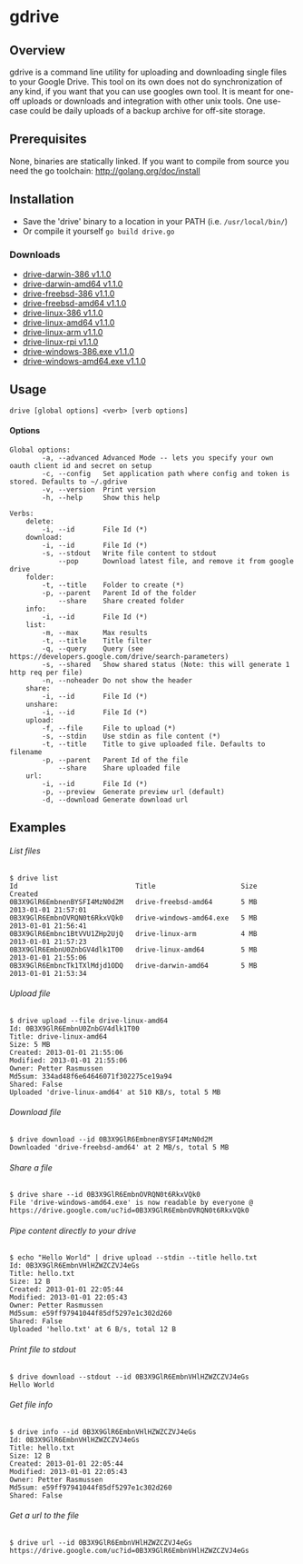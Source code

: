 gdrive
======


## Overview
gdrive is a command line utility for uploading and downloading single files to your Google Drive.
This tool on its own does not do synchronization of any kind, if you want that you can use googles own tool.
It is meant for one-off uploads or downloads and integration with other unix tools. One use-case could be
daily uploads of a backup archive for off-site storage.

## Prerequisites
None, binaries are statically linked.
If you want to compile from source you need the go toolchain: http://golang.org/doc/install

## Installation
- Save the 'drive' binary to a location in your PATH (i.e. `/usr/local/bin/`)
- Or compile it yourself `go build drive.go`

### Downloads
- [drive-darwin-386 v1.1.0](https://drive.google.com/uc?id=0B3X9GlR6EmbnNWd4eFVUS1NRT28)
- [drive-darwin-amd64 v1.1.0](https://drive.google.com/uc?id=0B3X9GlR6EmbnaGpMTjJyVnd0N00)
- [drive-freebsd-386 v1.1.0](https://drive.google.com/uc?id=0B3X9GlR6EmbnakZxSTUyNVFfOXM)
- [drive-freebsd-amd64 v1.1.0](https://drive.google.com/uc?id=0B3X9GlR6EmbnSTdVTmpuZ0ozdEU)
- [drive-linux-386 v1.1.0](https://drive.google.com/uc?id=0B3X9GlR6EmbnQ0RpV2pLNWhTN2c)
- [drive-linux-amd64 v1.1.0](https://drive.google.com/uc?id=0B3X9GlR6EmbnRkpVaXkwVlQwS2M)
- [drive-linux-arm v1.1.0](https://drive.google.com/uc?id=0B3X9GlR6Embnb2JFMlBucEYtZm8)
- [drive-linux-rpi v1.1.0](https://drive.google.com/uc?id=0B3X9GlR6EmbneE9hbzd1aW9zWGM)
- [drive-windows-386.exe v1.1.0](https://drive.google.com/uc?id=0B3X9GlR6EmbnVEJCTE13SDFXQXc)
- [drive-windows-amd64.exe v1.1.0](https://drive.google.com/uc?id=0B3X9GlR6EmbnQUlHSFZOWXdVaDg)

## Usage
    drive [global options] <verb> [verb options]

#### Options
    Global options:
            -a, --advanced Advanced Mode -- lets you specify your own oauth client id and secret on setup
            -c, --config   Set application path where config and token is stored. Defaults to ~/.gdrive
            -v, --version  Print version
            -h, --help     Show this help

    Verbs:
        delete:
            -i, --id       File Id (*)
        download:
            -i, --id       File Id (*)
            -s, --stdout   Write file content to stdout
                --pop      Download latest file, and remove it from google drive
        folder:
            -t, --title    Folder to create (*)
            -p, --parent   Parent Id of the folder
                --share    Share created folder
        info:
            -i, --id       File Id (*)
        list:
            -m, --max      Max results
            -t, --title    Title filter
            -q, --query    Query (see https://developers.google.com/drive/search-parameters)
            -s, --shared   Show shared status (Note: this will generate 1 http req per file)
            -n, --noheader Do not show the header
        share:
            -i, --id       File Id (*)
        unshare:
            -i, --id       File Id (*)
        upload:
            -f, --file     File to upload (*)
            -s, --stdin    Use stdin as file content (*)
            -t, --title    Title to give uploaded file. Defaults to filename
            -p, --parent   Parent Id of the file
                --share    Share uploaded file
        url:
            -i, --id       File Id (*)
            -p, --preview  Generate preview url (default)
            -d, --download Generate download url

## Examples
###### List files
    $ drive list
    Id                             Title                     Size     Created
    0B3X9GlR6EmbnenBYSFI4MzN0d2M   drive-freebsd-amd64       5 MB     2013-01-01 21:57:01
    0B3X9GlR6EmbnOVRQN0t6RkxVQk0   drive-windows-amd64.exe   5 MB     2013-01-01 21:56:41
    0B3X9GlR6Embnc1BtVVU1ZHp2UjQ   drive-linux-arm           4 MB     2013-01-01 21:57:23
    0B3X9GlR6EmbnU0ZnbGV4dlk1T00   drive-linux-amd64         5 MB     2013-01-01 21:55:06
    0B3X9GlR6EmbncTk1TXlMdjd1ODQ   drive-darwin-amd64        5 MB     2013-01-01 21:53:34

###### Upload file
    $ drive upload --file drive-linux-amd64
    Id: 0B3X9GlR6EmbnU0ZnbGV4dlk1T00
    Title: drive-linux-amd64
    Size: 5 MB
    Created: 2013-01-01 21:55:06
    Modified: 2013-01-01 21:55:06
    Owner: Petter Rasmussen
    Md5sum: 334ad48f6e64646071f302275ce19a94
    Shared: False
    Uploaded 'drive-linux-amd64' at 510 KB/s, total 5 MB

###### Download file
    $ drive download --id 0B3X9GlR6EmbnenBYSFI4MzN0d2M
    Downloaded 'drive-freebsd-amd64' at 2 MB/s, total 5 MB

###### Share a file
    $ drive share --id 0B3X9GlR6EmbnOVRQN0t6RkxVQk0
    File 'drive-windows-amd64.exe' is now readable by everyone @ https://drive.google.com/uc?id=0B3X9GlR6EmbnOVRQN0t6RkxVQk0

###### Pipe content directly to your drive
    $ echo "Hello World" | drive upload --stdin --title hello.txt
    Id: 0B3X9GlR6EmbnVHlHZWZCZVJ4eGs
    Title: hello.txt
    Size: 12 B
    Created: 2013-01-01 22:05:44
    Modified: 2013-01-01 22:05:43
    Owner: Petter Rasmussen
    Md5sum: e59ff97941044f85df5297e1c302d260
    Shared: False
    Uploaded 'hello.txt' at 6 B/s, total 12 B

###### Print file to stdout
    $ drive download --stdout --id 0B3X9GlR6EmbnVHlHZWZCZVJ4eGs
    Hello World

###### Get file info
    $ drive info --id 0B3X9GlR6EmbnVHlHZWZCZVJ4eGs
    Id: 0B3X9GlR6EmbnVHlHZWZCZVJ4eGs
    Title: hello.txt
    Size: 12 B
    Created: 2013-01-01 22:05:44
    Modified: 2013-01-01 22:05:43
    Owner: Petter Rasmussen
    Md5sum: e59ff97941044f85df5297e1c302d260
    Shared: False

###### Get a url to the file
    $ drive url --id 0B3X9GlR6EmbnVHlHZWZCZVJ4eGs
    https://drive.google.com/uc?id=0B3X9GlR6EmbnVHlHZWZCZVJ4eGs

